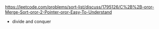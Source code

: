 https://leetcode.com/problems/sort-list/discuss/1795126/C%2B%2B-oror-Merge-Sort-oror-2-Pointer-oror-Easy-To-Understand
​
- divide and conquer
​
​